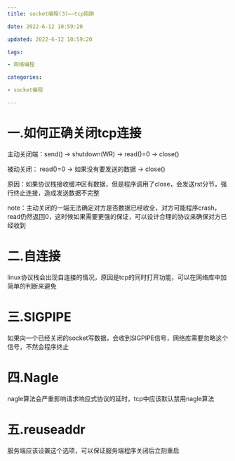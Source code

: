 ```yaml
---
title: socket编程(3)——tcp陷阱

date: 2022-6-12 10:59:20

updated: 2022-6-12 10:59:20

tags:

- 网络编程

categories:

- socket编程

---
```


# 一.如何正确关闭tcp连接

主动关闭端：send() -> shutdown(WR) -> read()=0 -> close()

被动关闭：  read()=0 -> 如果没有要发送的数据 -> close()

原因：如果协议栈接收缓冲区有数据，但是程序调用了close，会发送rst分节，强行终止连接，造成发送数据不完整

note：主动关闭的一端无法确定对方是否数据已经收全，对方可能程序crash，read仍然返回0，这时候如果需要更强的保证，可以设计合理的协议来确保对方已经收到

# 二.自连接

linux协议栈会出现自连接的情况，原因是tcp的同时打开功能，可以在网络库中加简单的判断来避免

# 三.SIGPIPE

如果向一个已经关闭的socket写数据，会收到SIGPIPE信号，网络库需要忽略这个信号，不然会程序终止

# 四.Nagle

nagle算法会严重影响请求响应式协议的延时，tcp中应该默认禁用nagle算法

# 五.reuseaddr

服务端应该设置这个选项，可以保证服务端程序关闭后立刻重启

# 

